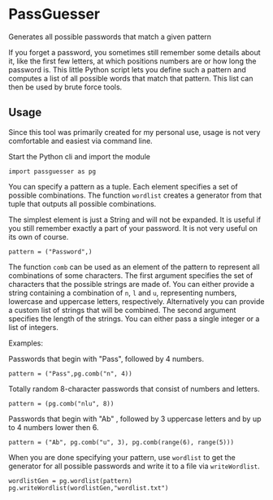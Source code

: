 # PassGuesser

Generates all possible passwords that match a given pattern

If you forget a password, you sometimes still remember some details about it, like the first few letters, at which positions numbers are or how long the password is. This little Python script lets you define such a pattern and computes a list of all possible words that match that pattern. This list can then be used by brute force tools.

## Usage

Since this tool was primarily created for my personal use, usage is not very comfortable and easiest via command line.

Start the Python cli and import the module

```
import passguesser as pg
```

You can specify a pattern as a tuple. Each element specifies a set of possible combinations. The function `wordlist` creates a generator from that tuple that outputs all possible combinations.

The simplest element is just a String and will not be expanded. It is useful if you still remember exactly a part of your password. It is not very useful on its own of course.

```
pattern = ("Password",)
```

The function `comb` can be used as an element of the pattern to represent all combinations of some characters.
The first argument specifies the set of characters that the possible strings are made of. You can either provide a string containing a combination of `n`, `l` and `u`, representing numbers, lowercase and uppercase letters, respectively. Alternatively you can provide a custom list of strings that will be combined.
The second argument specifies the length of the strings. You can either pass a single integer or a list of integers.

Examples:

Passwords that begin with "Pass", followed by 4 numbers.
```
pattern = ("Pass",pg.comb("n", 4))
```

Totally random 8-character passwords that consist of numbers and letters.
```
pattern = (pg.comb("nlu", 8))
```

Passwords that begin with "Ab" , followed by 3 uppercase letters and by up to 4 numbers lower then 6.
```
pattern = ("Ab", pg.comb("u", 3), pg.comb(range(6), range(5)))
```

When you are done specifying your pattern, use `wordlist` to get the generator for all possible passwords and write it to a file via `writeWordlist`.
```
wordlistGen = pg.wordlist(pattern)
pg.writeWordlist(wordlistGen,"wordlist.txt")
```
